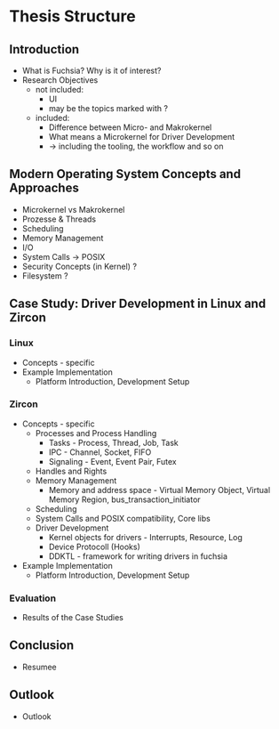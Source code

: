  # Thesis Structure



## Introduction

- What is Fuchsia? Why is it of interest?
- Research Objectives
  - not included:
    - UI
    - may be the topics marked with ?
  - included:
    - Difference between Micro- and Makrokernel
    - What means a Microkernel for Driver Development
    - -> including the tooling, the workflow and so on

## Modern Operating System Concepts  and Approaches

- Microkernel vs Makrokernel
- Prozesse & Threads
- Scheduling
- Memory Management
- I/O
- System Calls -> POSIX
- Security Concepts (in Kernel) ?
- Filesystem ?

## Case Study: Driver Development in Linux and Zircon

### Linux

- Concepts - specific
- Example Implementation
  - Platform Introduction, Development Setup

### Zircon

- Concepts - specific
  - Processes and Process Handling
    - Tasks - Process, Thread, Job, Task
    - IPC - Channel, Socket, FIFO
    - Signaling - Event, Event Pair, Futex
  - Handles and Rights
  - Memory Management
    - Memory and address space - Virtual Memory Object, Virtual Memory Region, bus_transaction_initiator
  - Scheduling
  - System Calls and POSIX compatibility, Core libs
  - Driver Development
    - Kernel objects for drivers - Interrupts, Resource, Log
    - Device Protocoll (Hooks)
    - DDKTL - framework for writing drivers in fuchsia
- Example Implementation
  - Platform Introduction, Development Setup

### Evaluation

- Results of the Case Studies

## Conclusion

- Resumee

## Outlook

- Outlook

